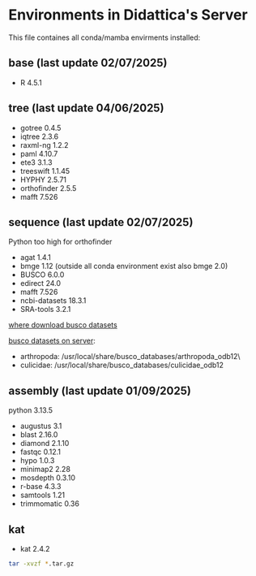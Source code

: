 # Environments in Didattica's Server

This file containes all conda/mamba envirments installed:

## base (last update 02/07/2025)

- R             4.5.1

## tree (last update 04/06/2025)

- gotree        0.4.5
- iqtree        2.3.6
- raxml-ng      1.2.2
- paml          4.10.7
- ete3          3.1.3
- treeswift     1.1.45
- HYPHY         2.5.71
- orthofinder   2.5.5
- mafft         7.526

## sequence (last update 02/07/2025)

Python too high for orthofinder

- agat          1.4.1
- bmge          1.12 (outside all conda environment exist also bmge 2.0)
- BUSCO         6.0.0
- edirect       24.0
- mafft         7.526
- ncbi-datasets 18.3.1
- SRA-tools     3.2.1

[where download busco datasets](https://busco-data.ezlab.org/v5/data/lineages/)

[busco datasets on server](/usr/local/share/busco_database):

- arthropoda: /usr/local/share/busco_databases/arthropoda_odb12\
- culicidae: /usr/local/share/busco_databases/culicidae_odb12

## assembly (last update 01/09/2025)

python 3.13.5

- augustus      3.1
- blast         2.16.0
- diamond       2.1.10
- fastqc        0.12.1
- hypo          1.0.3
- minimap2      2.28
- mosdepth      0.3.10
- r-base        4.3.3
- samtools      1.21
- trimmomatic   0.36

## kat

- kat           2.4.2

```bash
tar -xvzf *.tar.gz
```
